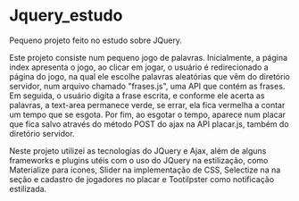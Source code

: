 # Jquery_estudo
Pequeno projeto feito no estudo sobre JQuery.

  Este projeto consiste num pequeno jogo de palavras.
  Inicialmente, a página index apresenta o jogo, ao clicar em jogar,
o usuário é redirecionado a página do jogo, na qual ele escolhe 
palavras aleatórias que vêm do diretório servidor, num arquivo
chamado "frases.js", uma API que contém as frases.
  Em seguida, o usuário digita a frase escrita, e conforme ele acerta
 as palavras, a text-area permanece verde, se errar, ela fica vermelha
 a contar um tempo que se esgota. Por fim, ao esgotar o tempo, aparece
 num placar que fica salvo através do método POST do ajax na API placar.js,
 também do diretório servidor.
 
  Neste projeto utilizei as tecnologias do JQuery e Ajax, além de alguns frameworks
e plugins utéis com o uso do JQuery na estilização, como Materialize para ícones,
Slider na implementação de CSS, Selectize na na seção e cadastro de jogadores no placar
e Tootilpster como notificação estilizada.
